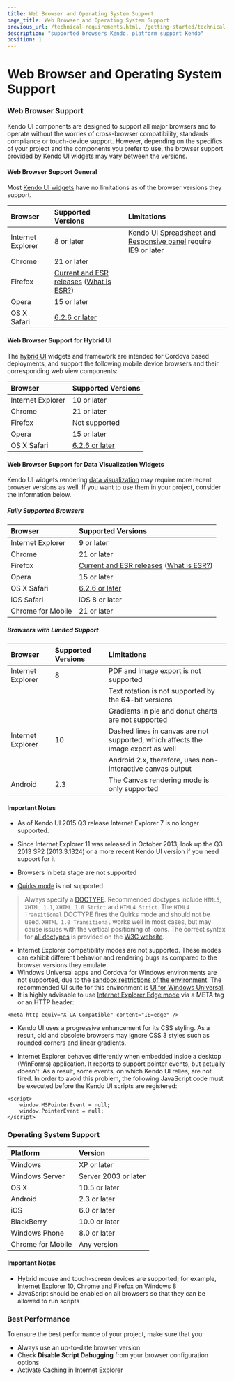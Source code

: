 ```yaml
---
title: Web Browser and Operating System Support
page_title: Web Browser and Operating System Support
previous_url: /technical-requirements.html, /getting-started/technical-requirements, /browsers-support, /intro/browser-support
description: "supported browsers Kendo, platform support Kendo"
position: 1
---
```


# Web Browser and Operating System Support

### Web Browser Support

Kendo UI components are designed to support all major browsers and to operate without the worries of cross-browser compatibility, standards compliance or touch-device support. However, depending on the specifics of your project and the components you prefer to use, the browser support provided by Kendo UI widgets may vary between the versions.

#### Web Browser Support General

Most [Kendo UI widgets](/intro/list-of-widgets) have no limitations as of the browser versions they support.

| Browser           | Supported Versions            | Limitations
| :---------------- | :---------------------------- | :---------------
| Internet Explorer | 8 or later                    | Kendo UI [Spreadsheet](http://demos.telerik.com/kendo-ui/spreadsheet/index) and [Responsive panel](http://demos.telerik.com/kendo-ui/responsive-panel/index) require IE9 or later
| Chrome            | 21 or later                   |
| Firefox           | [Current and ESR releases](https://en.wikipedia.org/wiki/History_of_Firefox#Release_history) ([What is ESR?](https://www.mozilla.org/en-US/firefox/organizations/faq/))|
| Opera             | 15 or later                   |
| OS X Safari       | [6.2.6 or later](https://en.wikipedia.org/wiki/Safari_version_history#Mac)|

#### Web Browser Support for Hybrid UI

The [hybrid UI](/intro/list-of-widgets) widgets and framework are intended for Cordova based deployments, and support the following mobile device browsers and their corresponding web view components:

| Browser           | Supported Versions            |
| :---------------- | :---------------------------- |
| Internet Explorer | 10 or later                   |
| Chrome            | 21 or later                   |
| Firefox           | Not supported                 |
| Opera             | 15 or later                   |
| OS X Safari       | [6.2.6 or later](https://en.wikipedia.org/wiki/Safari_version_history#Mac)|

#### Web Browser Support for Data Visualization Widgets

Kendo UI widgets rendering [data visualization](/intro/list-of-widgets) may require more recent browser versions as well. If you want to use them in your project, consider the information below.

##### Fully Supported Browsers

| Browser           | Supported Versions            |
| :---------------- | :---------------------------- |
| Internet Explorer | 9 or later                    |
| Chrome            | 21 or later                   |
| Firefox           | [Current and ESR releases](https://en.wikipedia.org/wiki/History_of_Firefox#Release_history) ([What is ESR?](https://www.mozilla.org/en-US/firefox/organizations/faq/))|
| Opera             | 15 or later                   |
| OS X Safari       | [6.2.6 or later](https://en.wikipedia.org/wiki/Safari_version_history#Mac)|
| iOS Safari        | iOS 8 or later                |
| Chrome for Mobile | 21 or later                   |

##### Browsers with Limited Support

| Browser           | Supported Versions            | Limitations                               |
| :---------------- | :---------------------------- | :-----------                              |
| Internet Explorer | 8                             | PDF and image export is not supported     |
|                   |                               | Text rotation is not supported by the 64-bit versions |
|                   |                               | Gradients in pie and donut charts are not supported |
| Internet Explorer | 10                            | Dashed lines in canvas are not supported, which affects the image export as well |
|                   |                               | Android 2.x, therefore, uses non-interactive canvas output |
|Android            | 2.3                           | The Canvas rendering mode is only supported

#### Important Notes

* As of Kendo UI 2015 Q3 release Internet Explorer 7 is no longer supported.

* Since Internet Explorer 11 was released in October 2013, look up the Q3 2013 SP2 (2013.3.1324) or a more recent Kendo UI version if you need support for it

* Browsers in beta stage are not supported
* [Quirks mode](http://www.quirksmode.org/css/quirksmode.html) is not supported
> Always specify a [DOCTYPE](http://reference.sitepoint.com/html/doctypes). Recommended doctypes include `HTML5`, `XHTML 1.1`, `XHTML 1.0 Strict` and `HTML4 Strict`. The `HTML4 Transitional` DOCTYPE fires the Quirks mode and should not be used. `XHTML 1.0 Transitional` works well in most cases, but may cause issues with the vertical positioning of icons. The correct syntax for [all doctypes](http://www.w3.org/QA/2002/04/valid-dtd-list.html) is provided on the [W3C website](http://www.w3.org/).

* Internet Explorer compatibility modes are not supported. These modes can exhibit different behavior and rendering bugs as compared to the browser versions they emulate.
* Windows Universal apps and Cordova for Windows environments are not supported, due to the [sandbox restrictions of the environment](https://msdn.microsoft.com/en-us/library/windows/apps/hh849625.aspx#Automatic_script_filtering). The recommended UI suite for this environment is [UI for Windows Universal](http://www.telerik.com/windows-universal-ui).
* It is highly advisable to use [Internet Explorer Edge mode](http://blogs.msdn.com/b/ie/archive/2010/06/16/ie-s-compatibility-features-for-site-developers.aspx) via a META tag or an HTTP header:

```
<meta http-equiv="X-UA-Compatible" content="IE=edge" />
```

* Kendo UI uses a progressive enhancement for its CSS styling. As a result, old and obsolete browsers may ignore CSS 3 styles such as rounded corners and linear gradients.

* Internet Explorer behaves differently when embedded inside a desktop (WinForms) application. It reports to support pointer events, but actually doesn't. As a result, some events, on which Kendo UI relies, are not fired. In order to avoid this problem, the following JavaScript code must be executed before the Kendo UI scripts are registered:

```
<script>
    window.MSPointerEvent = null;
    window.PointerEvent = null;
</script>
```

### Operating System Support

| Platform          | Version               |
| :---------------- | :-------------------- |
| Windows           | XP or later           |
| Windows Server    | Server 2003 or later  |
| OS X              | 10.5 or later         |
| Android           | 2.3 or later          |
| iOS               | 6.0 or later          |
| BlackBerry        | 10.0 or later         |
| Windows Phone     | 8.0 or later          |
| Chrome for Mobile | Any version           |

#### Important Notes

* Hybrid mouse and touch-screen devices are supported; for example, Internet Explorer 10, Chrome and Firefox on Windows 8
* JavaScript should be enabled on all browsers so that they can be allowed to run scripts

### Best Performance

To ensure the best performance of your project, make sure that you:

 * Always use an up-to-date browser version
 * Check **Disable Script Debugging** from your browser configuration options
 * Activate Caching in Internet Explorer

